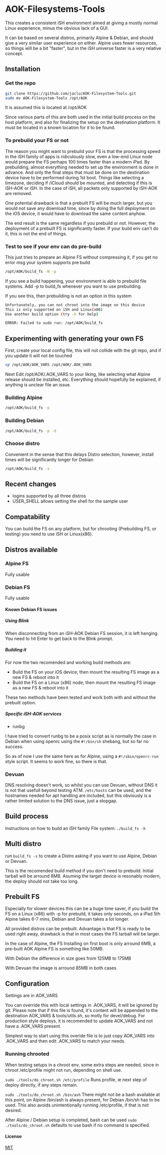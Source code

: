 # AOK-Filesystems-Tools

This creates a consistent iSH environment aimed at giving a mostly normal Linux experience, minus the obvious lack of a GUI.

It can be based on several distros, primarily Alpine & Debian, and should give a very similar user experience on either.
Alpine uses fewer resources, so things will be a bit "faster", but in the iSH universe faster is a very relative concept.

## Installation

### Get the repo

```bash
git clone https://github.com/jaclu/AOK-Filesystem-Tools.git 
sudo mv AOK-Filesystem-Tools /opt/AOK
```

It is assumed this is located at /opt/AOK

Since various parts of this are both used in the initial build process on the host platform, 
and also for finalizing the setup on the destination platform. 
It must be located in a known location for it to be found.

### To prebuild your FS or not

The reason you might want to prebuild your FS is that the processing speed in the iSH family of apps is ridiculously slow,
even a low-end Linux node would prepare the FS perhaps 100 times faster than a modern iPad.
By prebuilding, almost everything needed to set up the environment is done in advance. And only the final steps that must be done on the destination device have to be performed during 1st boot. Things like selecting a timezone, deciding if /iCloud should be mounted, and detecting if this is iSH-AOK or iSH. In the case of iSH, all packets only supported by iSH-AOK are removed.

One potential drawback is that a prebuilt FS will be much larger, but you would not save any download time, since by doing the full deployment on the iOS device, it would have to download the same content anyhow.

The end result is the same regardless if you prebuild or not. 
However, the deployment of a prebuilt FS is significantly faster. 
If your build env can't do it, this is not the end of things. 

### Test to see if your env can do pre-build

This just tries to prepare an Alpine FS without compressing it, if you get no error msg your system supports pre build

```bash
/opt/AOK/build_fs -N -p
```

If you see a build happening, your environment is able to prebuild file systems. 
Add -p to build_fs whenever you want to use prebuilding.

If you see this, then prebuilding is not an option in this system

```bash
Unfortunately, you can not chroot into the image on this device
This is only supported on iSH and Linux(x86)
Use another build option (try -h for help)

ERROR: Failed to sudo run: /opt/AOK/build_fs
```

## Experimenting with generating your own FS

First, create your local config file, this will not collide with the git repo, and if you update it will not be touched

```bash
cp /opt/AOK/AOK_VARS /opt/AOK/.AOK_VARS
```

Next Edit /opt/AOK/.AOK_VARS to your liking,  like selecting what Alpine release should be installed, etc. 
Everything should hopefully be explained, if anything is unclear file an issue.

### Building Alpine

```bash
/opt/AOK/build_fs -p
```

### Building Debian

```bash
/opt/AOK/build_fs -p -d
```

### Choose distro

Convenient in the sense that this delays Distro selection, however, install times will be significantly longer for Debian
```bash
/opt/AOK/build_fs -s
```

## Recent changes

- logins supported by all three distros
- USER_SHELL allows setting the shell for the sample user

## Compatability

You can build the FS on any platform, but for chrooting (Prebuilding FS,
or testing) you need to use iSH or Linux(x86).

## Distros available

### Alpine FS

Fully usable

### Debian FS

Fully usable

#### Known Debian FS issues

##### Using Blink

When disconnecting from an iSH-AOK Debian FS session, it is left hanging.
You need to hit Enter to get back to the Blink prompt.

##### Building it

For now the two recomended and working build methods are:

- Build the FS on your iOS device, then mount the resulting FS image as a new FS & reboot into it
- Build the FS on a Linux (x86) node, then mount the resulting FS image as a new FS & reboot into it

These two methods have been tested and work both with and without the prebuilt option.

##### Specific iSH-AOK services

- runbg

I have tried to convert runbg to be a posix script
as is normally the case in Debian when using openrc
using the `#!/bin/sh` shebang, but so far no success.

So as of now I use the same here as for Alpine,
using a `#!/sbin/openrc-run` style script.
It seems to work fine, so there is that.

### Devuan

DNS resolving doesn't work, so whilst you can use Devuan,
without DNS it is not that usefull beyond testing ATM.
`/etc/hosts` can be used, and the hostnames needed for apt handling are
included, but this obviously is a rather limited solution to the DNS
issue, just a stopgap.

## Build process

Instructions on how to build an iSH family File system: `./build_fs -h`

## Multi distro

run `build_fs -s` to create a Distro asking if you want to use Alpine,
Debian or Devuan.

This is the recomended build method if you don't need to prebuild.
Initial tarball will be arround 8MB. Asuming the target device is
resonably modern, the deploy should not take too long.

## Prebuilt FS

Especially for slower devices this can be a huge time saver, if you build
the FS on a Linux (x86) with -p for prebuild, it takes only seconds, on a
iPad 5th Alpine takes 6-7 mins, Debian and Devuan takes a lot longer.

All provided distros can be prebuilt. Advantage is that FS is ready
to be used right away, drawback is that in most cases the FS tarball
 will be larger.

In the case of Alpine, the FS Installing on first boot is only
arround 6MB, a pre-built AOK Alpine FS is something like 50MB.

With Debian the difference in size goes from 125MB to 175MB

With Devuan the image is arround 85MB in both cases

## Configuration

Settings are in AOK_VARS

You can override this with local settings in .AOK_VARS, it will be
ignored by git. Please note that if this file is found,
it's content will be appended to the destination AOK_VARS & tools/utils.sh,
so motly for devel/debug. For production style deploys, it is recomended
to update AOK_VARS and not have a .AOK_VARS present.

Simplest way to start using this overide file is to just copy AOK_VARS
into .AOK_VARS and then edit .AOK_VARS to match your needs.

### Running chrooted

When testing setups in a chroot env, some extra steps are needed,
since in chroot /etc/profile might not run, depending on shell use.

`sudo ./tools/do_chroot.sh /etc/profile`  Runs profile, ie next step of
deploy directly, if any steps remain.

`sudo ./tools/do_chroot.sh /bin/ash`  There might not be a bash available
at this point, on Alpine /bin/ash is always present, for Debian /bin/sh
has to be used. This also avoids unintentionally running /etc/profile,
if that is not desired.

After Alpine / Debian setup is completed, bash can be used
`sudo ./tools/do_chroot.sh` defaults to use bash if no command is specified.

#### License

[MIT](LICENSE)
